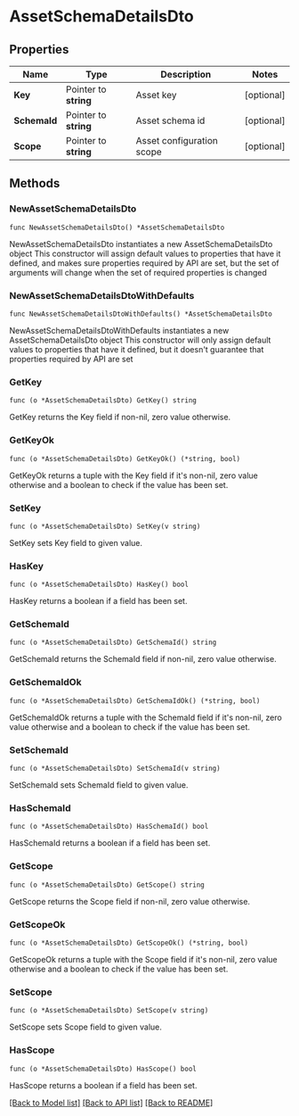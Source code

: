 # AssetSchemaDetailsDto

## Properties

Name | Type | Description | Notes
------------ | ------------- | ------------- | -------------
**Key** | Pointer to **string** | Asset key | [optional] 
**SchemaId** | Pointer to **string** | Asset schema id | [optional] 
**Scope** | Pointer to **string** | Asset configuration scope | [optional] 

## Methods

### NewAssetSchemaDetailsDto

`func NewAssetSchemaDetailsDto() *AssetSchemaDetailsDto`

NewAssetSchemaDetailsDto instantiates a new AssetSchemaDetailsDto object
This constructor will assign default values to properties that have it defined,
and makes sure properties required by API are set, but the set of arguments
will change when the set of required properties is changed

### NewAssetSchemaDetailsDtoWithDefaults

`func NewAssetSchemaDetailsDtoWithDefaults() *AssetSchemaDetailsDto`

NewAssetSchemaDetailsDtoWithDefaults instantiates a new AssetSchemaDetailsDto object
This constructor will only assign default values to properties that have it defined,
but it doesn't guarantee that properties required by API are set

### GetKey

`func (o *AssetSchemaDetailsDto) GetKey() string`

GetKey returns the Key field if non-nil, zero value otherwise.

### GetKeyOk

`func (o *AssetSchemaDetailsDto) GetKeyOk() (*string, bool)`

GetKeyOk returns a tuple with the Key field if it's non-nil, zero value otherwise
and a boolean to check if the value has been set.

### SetKey

`func (o *AssetSchemaDetailsDto) SetKey(v string)`

SetKey sets Key field to given value.

### HasKey

`func (o *AssetSchemaDetailsDto) HasKey() bool`

HasKey returns a boolean if a field has been set.

### GetSchemaId

`func (o *AssetSchemaDetailsDto) GetSchemaId() string`

GetSchemaId returns the SchemaId field if non-nil, zero value otherwise.

### GetSchemaIdOk

`func (o *AssetSchemaDetailsDto) GetSchemaIdOk() (*string, bool)`

GetSchemaIdOk returns a tuple with the SchemaId field if it's non-nil, zero value otherwise
and a boolean to check if the value has been set.

### SetSchemaId

`func (o *AssetSchemaDetailsDto) SetSchemaId(v string)`

SetSchemaId sets SchemaId field to given value.

### HasSchemaId

`func (o *AssetSchemaDetailsDto) HasSchemaId() bool`

HasSchemaId returns a boolean if a field has been set.

### GetScope

`func (o *AssetSchemaDetailsDto) GetScope() string`

GetScope returns the Scope field if non-nil, zero value otherwise.

### GetScopeOk

`func (o *AssetSchemaDetailsDto) GetScopeOk() (*string, bool)`

GetScopeOk returns a tuple with the Scope field if it's non-nil, zero value otherwise
and a boolean to check if the value has been set.

### SetScope

`func (o *AssetSchemaDetailsDto) SetScope(v string)`

SetScope sets Scope field to given value.

### HasScope

`func (o *AssetSchemaDetailsDto) HasScope() bool`

HasScope returns a boolean if a field has been set.


[[Back to Model list]](../README.md#documentation-for-models) [[Back to API list]](../README.md#documentation-for-api-endpoints) [[Back to README]](../README.md)


